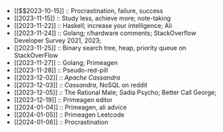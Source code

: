 - [[$$2023-10-15]] :: Procrastination, failure, success
- [[2023-11-15]] :: Study less, achieve more; note-taking
- [[2023-11-22]] :: Haskell; increase your intelligence; Ali
- [[2023-11-24]] :: Golang; r/hardware comments; StackOverflow Developer Survey 2021, 2023;
- [[2023-11-25]] :: Binary search tree, heap, priority queue on StackOverFlow
- [[2023-11-27]] :: Golang; Primeagen
- [[2023-11-28]] :: Pseudo-red-pill
- [[2023-12-02]] :: *Apache Cassandra*
- [[2023-12-03]] :: *Cassandra*, NoSQL on reddit
- [[2023-12-05]] :: The Rational Male; Sadia Psycho; Better Call George;
- [[2023-12-19]] :: Primeagen editor
- [[2024-01-04]] :: Primeagen, ali advice
- [[2024-01-05]] :: Primeagen Leetcode
- [[2024-01-06]] :: Procrastination
